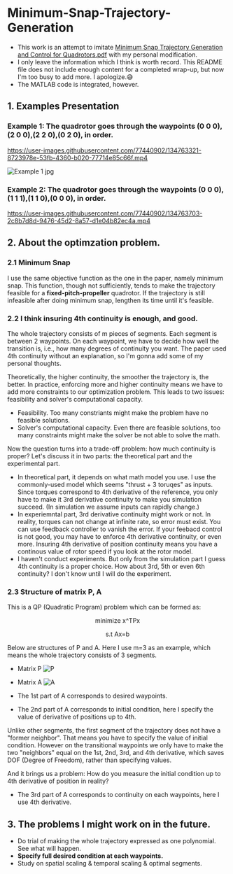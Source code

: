 # Minimum-Snap-Trajectory-Generation
* This work is an attempt to imitate [Minimum Snap Trajectory Generation and Control for Quadrotors.pdf](https://github.com/JiashengAtGitHub/Minimum-Snap-Trajectory-Generation/files/7230819/2011.-.cited.1050.-.Minimum.snap.trajectorygeneration.and.control.for.quadrotors.pdf) with my personal modification. 
* I only leave the information which I think is worth record. This README file does not include enough content for a completed wrap-up, but now I'm too busy to add more. I  apologize.:sweat_smile:
* The MATLAB code is integrated, however.

## 1. Examples Presentation
### Example 1: The quadrotor goes through the waypoints (0 0 0),(2 0 0),(2 2 0),(0 2 0), in order.
https://user-images.githubusercontent.com/77440902/134763321-8723978e-53fb-4360-b020-77714e85c66f.mp4

![Example 1 jpg](https://user-images.githubusercontent.com/77440902/134763342-5abc6835-1633-4ff3-a85d-bf342e442d09.jpg)
### Example 2: The quadrotor goes through the waypoints (0 0 0),(1 1 1),(1 1 0),(0 0 0), in order.
https://user-images.githubusercontent.com/77440902/134763703-2c8b7d8d-9476-45d2-8a57-d1e04b82ec4a.mp4

## 2. About the optimzation problem.
### 2.1 Minimum Snap
I use the same objective function as the one in the paper, namely minimum snap. This function, though not sufficiently, tends to make the trajectory feasible for a **fixed-pitch-propeller** quadrotor. If the trajectory is still infeasible after doing minimum snap, lengthen its time until it's feasible.
### 2.2 I think insuring 4th continuity is enough, and good.
The whole trajectory consists of m pieces of segments. Each segment is between 2 waypoints. On each waypoint, we have to decide how well the transition is, i.e., how many degrees of continuity you want. The paper used 4th continuity without an explanation, so I'm gonna add some of my personal thoughts.

Theoretically, the higher continuity, the smoother the trajectory is, the better. In practice, enforcing more and higher continuity means we have to add more constraints to our optimization problem. This leads to two issues: feasibility and solver's computational capacity.
* Feasibility. Too many constriants might make the problem have no feasible solutions.
* Solver's computational capacity. Even there are feasible solutions, too many constraints might make the solver be not able to solve the math. 

Now the question turns into a trade-off problem: how much continuity is proper? Let's discuss it in two parts: the theoretical part and the experimental part.
* In theoretical part, it depends on what math model you use. I use the commonly-used model which seems "thrust + 3 toruqes" as inputs. Since torques correspond to 4th derivative of the reference, you only have to make it 3rd derivative continuity to make you simulation succeed. (In simulation we assume inputs can rapidly change.)
* In experiemntal part, 3rd derivative continuity might work or not. In reality, torques can not change at infinite rate, so error must exist. You can use feedback controller to vanish the error. If your feebacd control is not good, you may have to enforce 4th derivative continuity, or even more. Insuring 4th derivative of position continuity means you have a continous value of rotor speed if you look at the rotor model.
* I haven't conduct experiments. But only from the simulation part I guess 4th continuity is a proper choice. How about 3rd, 5th or even 6th continuity? I don't know until I will do the experiment.
  
### 2.3 Structure of matrix P, A 
This is a QP (Quadratic Program) problem which can be formed as:
<p align="center"> minimize  x^TPx </p> 
<p align="center">  s.t  Ax=b  </p> 
Below are structures of P and A. Here I use m=3 as an example, which means the whole trajectory consists of 3 segments.

* Matrix P
![P](https://user-images.githubusercontent.com/77440902/134834859-c033ec08-572d-4196-8524-f5aa26df608e.jpg)

* Matrix A
![A](https://user-images.githubusercontent.com/77440902/134834877-31e0a134-4edb-4533-b43c-045fb128f078.jpg)
* The 1st part of A corresponds to desired waypoints.
* The 2nd part of A corresponds to initial condition, here I specify the value of derivative of positions up to 4th.

Unlike other segments, the first segment of the trajectory does not have a "former neighbor". That means you have to specify the value of initial condition. However on the transitional waypoints we only have to make the two "neighbors" equal on the 1st, 2nd, 3rd, and 4th derivative, which saves DOF (Degree of Freedom), rather than specifying values.

And it brings us a problem: How do you measure the initial condition up to 4th derivative of position in reality? 

* The 3rd part of A corresponds to continuity on each waypoints, here I use 4th derivative.

## 3. The problems I might work on in the future.
* Do trial of making the whole trajectory expressed as one polynomial. See what will happen.
* **Specify full desired condition at each waypoints.**
* Study on spatial scaling & temporal scaling & optimal segments.
